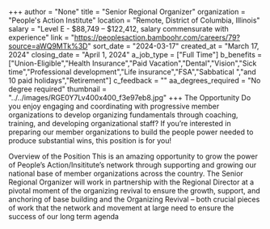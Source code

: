 +++
author = "None"
title = "Senior Regional Organizer"
organization = "People's Action Institute"
location = "Remote, District of Columbia, Illinois"
salary = "Level E - $88,749 – $122,412, salary commensurate with experience"
link = "https://peoplesaction.bamboohr.com/careers/79?source=aWQ9MTk%3D"
sort_date = "2024-03-17"
created_at = "March 17, 2024"
closing_date = "April 1, 2024"
a_job_type = ["Full Time"]
b_benefits = ["Union-Eligible","Health Insurance","Paid Vacation","Dental","Vision","Sick time","Professional development","Life insurance","FSA","Sabbatical ","and 10 paid holidays","Retirement"]
c_feedback = ""
aa_degrees_required = "No degree required"
thumbnail = "../../images/RGE0Y7Lv400x400_f3e97eb8.jpg"
+++
The Opportunity
Do you enjoy engaging and coordinating with progressive member organizations to develop organizing fundamentals through coaching, training, and developing organizational staff? If you’re interested in preparing our member organizations to build the people power needed to produce substantial wins, this position is for you! 

Overview of the Position
This is an amazing opportunity to grow the power of People’s Action/Insititute’s network through supporting and growing our national base of member organizations across the country. The Senior Regional Organizer will work in partnership with the Regional Director at a pivotal moment of the organizing revival to ensure the growth, support, and anchoring of base building and the Organizing Revival – both crucial pieces of work that the network and movement at large need to ensure the success of our long term agenda